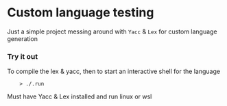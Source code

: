 # Custom language testing
Just a simple project messing around with `Yacc` & `Lex` for custom language generation

### Try it out
To compile the lex & yacc, then to start an interactive shell for the language
```
	> ./.run
```
Must have Yacc & Lex installed and run linux or wsl